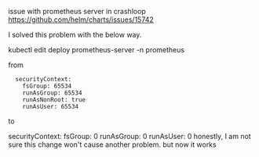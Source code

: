issue with prometheus server in crashloop
https://github.com/helm/charts/issues/15742

I solved this problem with the below way.

kubectl edit deploy prometheus-server -n prometheus

from

      securityContext:
        fsGroup: 65534
        runAsGroup: 65534
        runAsNonRoot: true
        runAsUser: 65534
to

  securityContext:
    fsGroup: 0
    runAsGroup: 0
    runAsUser: 0
honestly, I am not sure this change won't cause another problem. but now it works
